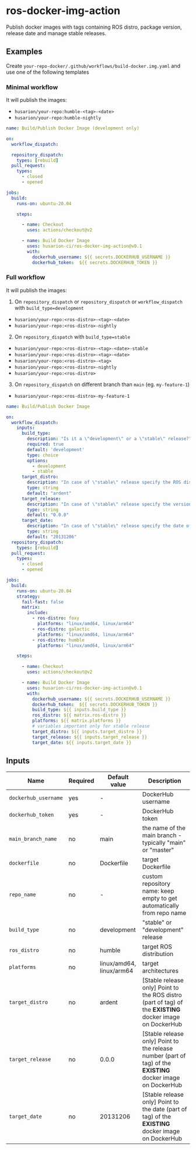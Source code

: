 # ros-docker-img-action

Publish docker images with tags containing ROS distro, package version, release date and manage stable releases.

## Examples

Create `your-repo-docker/.github/workflows/build-docker.img.yaml` and use one of the following templates

### Minimal workflow

It will publish the images:
- `husarion/your-repo:humble-<tag>-<date>`
- `husarion/your-repo:humble-nightly`

```yaml
name: Build/Publish Docker Image (development only)

on: 
  workflow_dispatch:

  repository_dispatch:
    types: [rebuild]
  pull_request:
    types:
      - closed
      - opened

jobs:
  build:
    runs-on: ubuntu-20.04

    steps:

      - name: Checkout
        uses: actions/checkout@v2

      - name: Build Docker Image
        uses: husarion-ci/ros-docker-img-action@v0.1
        with:
          dockerhub_username: ${{ secrets.DOCKERHUB_USERNAME }}
          dockerhub_token:  ${{ secrets.DOCKERHUB_TOKEN }}
```

### Full workflow

It will publish the images:

1. On `repository_dispatch` or `repository_dispatch` or `workflow_dispatch` with `build_type=development`
- `husarion/your-repo:<ros-distro>-<tag>-<date>`
- `husarion/your-repo:<ros-distro>-nightly`

2. On `repository_dispatch` with `build_type=stable`
- `husarion/your-repo:<ros-distro>-<tag>-<date>-stable`
- `husarion/your-repo:<ros-distro>-<tag>-<date>`
- `husarion/your-repo:<ros-distro>-<tag>`
- `husarion/your-repo:<ros-distro>-nightly`
- `husarion/your-repo:<ros-distro>`

3. On `repository_dispatch` on different branch than `main` (eg. `my-feature-1`)
- `husarion/your-repo:<ros-distro>-my-feature-1`

```yaml
name: Build/Publish Docker Image 

on: 
  workflow_dispatch:
    inputs:
      build_type:
        description: "Is it a \"development\" or a \"stable\" release?"
        required: true
        default: 'development'
        type: choice
        options:
          - development
          - stable
      target_distro:
        description: "In case of \"stable\" release specify the ROS distro of the existing docker image (eg. humble)"
        type: string
        default: "ardent"
      target_release:
        description: "In case of \"stable\" release specify the version of the existing docker image (eg. 1.0.12)"
        type: string
        default: "0.0.0"
      target_date:
        description: "In case of \"stable\" release specify the date of the existing docker image in format YYYYMMDD (eg. 20220124)"
        type: string
        default: "20131206"
  repository_dispatch:
    types: [rebuild]
  pull_request:
    types:
      - closed
      - opened

jobs:
  build:
    runs-on: ubuntu-20.04
    strategy:
      fail-fast: false
      matrix:
        include:
          - ros-distro: foxy
            platforms: "linux/amd64, linux/arm64"
          - ros-distro: galactic
            platforms: "linux/amd64, linux/arm64"
          - ros-distro: humble
            platforms: "linux/amd64, linux/arm64"

    steps:

      - name: Checkout
        uses: actions/checkout@v2

      - name: Build Docker Image
        uses: husarion-ci/ros-docker-img-action@v0.1
        with:
          dockerhub_username: ${{ secrets.DOCKERHUB_USERNAME }}
          dockerhub_token:  ${{ secrets.DOCKERHUB_TOKEN }}
          build_type: ${{ inputs.build_type }}
          ros_distro: ${{ matrix.ros-distro }}
          platforms: ${{ matrix.platforms }}
          # variables important only for stable release
          target_distro: ${{ inputs.target_distro }}
          target_release: ${{ inputs.target_release }}
          target_date: ${{ inputs.target_date }}
```

## Inputs

| Name | Required | Default value | Description |
| - | - | - | - |
| `dockerhub_username` | yes | - | DockerHub username |
| `dockerhub_token` | yes | - | DockerHub token |
| `main_branch_name` | no | main | the name of the main branch - typically "main" or "master" |
| `dockerfile` | no | Dockerfile | target Dockerfile |
| `repo_name` | no | - | custom repository name: keep empty to get automatically from repo name |
| `build_type` | no | development | "stable" or "development" release |
| `ros_distro` | no | humble | target ROS distribution |
| `platforms` | no | linux/amd64, linux/arm64 | target architectures |
| `target_distro` | no | ardent | [Stable release only] Point to the ROS distro (part of tag) of the **EXISTING** docker image on DockerHub |
| `target_release` | no | 0.0.0 | [Stable release only] Point to the release number (part of tag) of the **EXISTING** docker image on DockerHub |
| `target_date` | no | 20131206 | [Stable release only] Point to the date (part of tag) of the **EXISTING** docker image on DockerHub |